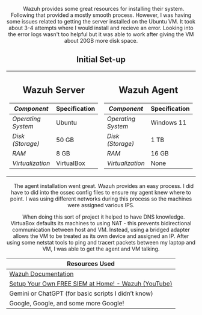 <div align="center">

&emsp;Wazuh provides some great resources for installing their system. Following that provided a mostly smooth process.
However, I was having some issues related to getting the server installed on the Ubuntu VM. It took about 3-4 attempts 
where I would install and recieve an error. Looking into the error logs wasn't too helpful but it was able to work after
giving the VM about 20GB more disk space.
  ## Initial Set-up
<table>
<tr>
  <td>
<div align="center">
<h2>Wazuh Server </h2>
</div>
    
| *Component*       | Specification |
|-------------------|---------------|
| *Operating System*| Ubuntu        |
| *Disk (Storage)*  | 50 GB         |
| *RAM*             | 8 GB          |
| *Virtualization*  | VirtualBox    |
  
  </td>
  <td>

<div align="center">
<h2>Wazuh Agent </h2>
</div>

| *Component*       | Specification |
|-------------------|---------------|
| *Operating System*| Windows 11    |
| *Disk (Storage)*  | 1 TB          |
| *RAM*             | 16 GB         |
| *Virtualization*  | None    |

  </td>
</tr>
</table>
&emsp;The agent installation went great. Wazuh provides an easy process. I did have to did into the ossec config files 
to ensure my agent knew where to point. I was using different networks during this process so the machines were assigned 
various IPS.

&emsp;When doing this sort of project it helped to have DNS knowledge. VirtuaBox defaults its machines to using NAT - this 
prevents bidirectional communication between host and VM. Instead, using a bridged adapter allows the VM to be treated
as its own device and assigned an IP. After using some netstat tools to ping and tracert packets between my laptop
and VM, I was able to get the agent and VM talking.


</div> 
<div align="center">

| Resources Used |
|----------|
| [Wazuh Documentation](https://documentation.wazuh.com/current/quickstart.html) |
| [Setup Your Own FREE SIEM at Home! - Wazuh (YouTube)](https://youtu.be/bltbJ2TUQWU?si=L07PNs15z8w26U6v) |
| Gemini or ChatGPT (for basic scripts I didn’t know) |
| Google, Google, and some more Google! |

</div>
